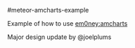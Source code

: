 #meteor-amcharts-example

Example of how to use [em0ney:amcharts](https://github.com/em0ney/meteor-amcharts)

Major design update by @joelplums
